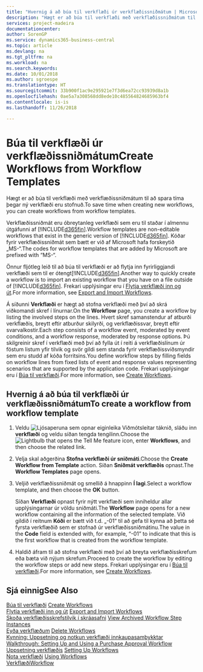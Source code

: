 ```yaml
---
title: "Hvernig á að búa til verkflæði úr verkflæðissniðmátum | Microsoft Docs"
description: "Hægt er að búa til verkflæði með verkflæðissniðmátum til að spara tíma þegar ný verkflæði eru stofnuð."
services: project-madeira
documentationcenter: 
author: SorenGP
ms.service: dynamics365-business-central
ms.topic: article
ms.devlang: na
ms.tgt_pltfrm: na
ms.workload: na
ms.search.keywords: 
ms.date: 10/01/2018
ms.author: sgroespe
ms.translationtype: HT
ms.sourcegitcommit: 33b900f1ac9e295921e7f3d6ea72cc93939d8a1b
ms.openlocfilehash: 0ae5a7a308568dd8ede10c485564824685963bf4
ms.contentlocale: is-is
ms.lasthandoff: 11/26/2018

---
```

# <a name="create-workflows-from-workflow-templates"></a><span data-ttu-id="e5977-103">Búa til verkflæði úr verkflæðissniðmátum</span><span class="sxs-lookup"><span data-stu-id="e5977-103">Create Workflows from Workflow Templates</span></span>
<span data-ttu-id="e5977-104">Hægt er að búa til verkflæði með verkflæðissniðmátum til að spara tíma þegar ný verkflæði eru stofnuð.</span><span class="sxs-lookup"><span data-stu-id="e5977-104">To save time when creating new workflows, you can create workflows from workflow templates.</span></span>  

 <span data-ttu-id="e5977-105">Verkflæðissniðmát eru óbreytanleg verkflæði sem eru til staðar í almennu útgáfunni af [!INCLUDE[d365fin](includes/d365fin_md.md)].</span><span class="sxs-lookup"><span data-stu-id="e5977-105">Workflow templates are non-editable workflows that exist in the generic version of [!INCLUDE[d365fin](includes/d365fin_md.md)].</span></span> <span data-ttu-id="e5977-106">Kóðar fyrir verkflæðissniðmát sem bætt er við af Microsoft hafa forskeytið „MS-“.</span><span class="sxs-lookup"><span data-stu-id="e5977-106">The codes for workflow templates that are added by Microsoft are prefixed with “MS-“.</span></span>  

 <span data-ttu-id="e5977-107">Önnur fljótleg leið til að búa til verkflæði er að flytja inn fyrirliggjandi verkflæði sem til er ótengt[!INCLUDE[d365fin](includes/d365fin_md.md)].</span><span class="sxs-lookup"><span data-stu-id="e5977-107">Another way to quickly create a workflow is to import an existing workflow that you have on a file outside of [!INCLUDE[d365fin](includes/d365fin_md.md)].</span></span> <span data-ttu-id="e5977-108">Frekari upplýsingar eru í [Flytja verkflæði inn og út](across-how-to-export-and-import-workflows.md).</span><span class="sxs-lookup"><span data-stu-id="e5977-108">For more information, see [Export and Import Workflows](across-how-to-export-and-import-workflows.md).</span></span>  

<span data-ttu-id="e5977-109">Á síðunni **Verkflæði** er hægt að stofna verkflæði með því að skrá viðkomandi skref í línurnar.</span><span class="sxs-lookup"><span data-stu-id="e5977-109">On the **Workflow** page, you create a workflow by listing the involved steps on the lines.</span></span> <span data-ttu-id="e5977-110">Hvert skref samanstendur af atburði verkflæðis, breytt eftir atburður skilyrði, og verkflæðissvar, breytt eftir svarvalkostir.</span><span class="sxs-lookup"><span data-stu-id="e5977-110">Each step consists of a workflow event, moderated by event conditions, and a workflow response, moderated by response options.</span></span> <span data-ttu-id="e5977-111">Þú skilgreinir skref í verkflæði með því að fylla út í reiti á verkflæðislínum úr föstum listum yfir tilvik og svör gildi sem standa fyrir verkflæðissviðsmyndir sem eru studd af kóða forritsins.</span><span class="sxs-lookup"><span data-stu-id="e5977-111">You define workflow steps by filling fields on workflow lines from fixed lists of event and response values representing scenarios that are supported by the application code.</span></span> <span data-ttu-id="e5977-112">Frekari upplýsingar eru í [Búa til verkflæði](across-how-to-create-workflows.md).</span><span class="sxs-lookup"><span data-stu-id="e5977-112">For more information, see [Create Workflows](across-how-to-create-workflows.md).</span></span>  

## <a name="to-create-a-workflow-from-workflow-template"></a><span data-ttu-id="e5977-113">Hvernig á að búa til verkflæði úr verkflæðissniðmátum</span><span class="sxs-lookup"><span data-stu-id="e5977-113">To create a workflow from workflow template</span></span>  
1.  <span data-ttu-id="e5977-114">Veldu ![Ljósaperuna sem opnar eiginleika Viðmótsleitar](media/ui-search/search_small.png "Segðu mér hvað þú vilt gera") táknið, sláðu inn **verkflæði** og veldu síðan tengda tengilinn.</span><span class="sxs-lookup"><span data-stu-id="e5977-114">Choose the ![Lightbulb that opens the Tell Me feature](media/ui-search/search_small.png "Tell me what you want to do") icon, enter **Workflows**, and then choose the related link.</span></span>  
2.  <span data-ttu-id="e5977-115">Velja skal aðgerðina **Stofna verkflæði úr sniðmáti**.</span><span class="sxs-lookup"><span data-stu-id="e5977-115">Choose the **Create Workflow from Template** action.</span></span> <span data-ttu-id="e5977-116">Síðan **Sniðmát verkflæðis** opnast.</span><span class="sxs-lookup"><span data-stu-id="e5977-116">The **Workflow Templates** page opens.</span></span>  
3.  <span data-ttu-id="e5977-117">Veljið verkflæðissniðmát og smellið á hnappinn **Í lagi**.</span><span class="sxs-lookup"><span data-stu-id="e5977-117">Select a workflow template, and then choose the **OK** button.</span></span>  

     <span data-ttu-id="e5977-118">Síðan **Verkflæði** opnast fyrir nýtt verkflæði sem inniheldur allar upplýsingarnar úr völdu sniðmáti.</span><span class="sxs-lookup"><span data-stu-id="e5977-118">The **Workflow** page opens for a new workflow containing all the information of the selected template.</span></span> <span data-ttu-id="e5977-119">Við gildið í reitnum **Kóði** er bætt við t.d. „-01“ til að gefa til kynna að þetta sé fyrsta verkflæðið sem er stofnað úr verkflæðissniðmátinu.</span><span class="sxs-lookup"><span data-stu-id="e5977-119">The value in the **Code** field is extended with, for example, “-01” to indicate that this is the first workflow that is created from the workflow template.</span></span>  
4.  <span data-ttu-id="e5977-120">Haldið áfram til að stofna verkflæði með því að breyta verkflæðisskrefum eða bæta við nýjum skrefum.</span><span class="sxs-lookup"><span data-stu-id="e5977-120">Proceed to create the workflow by editing the workflow steps or add new steps.</span></span> <span data-ttu-id="e5977-121">Frekari upplýsingar eru í [Búa til verkflæði](across-how-to-create-workflows.md).</span><span class="sxs-lookup"><span data-stu-id="e5977-121">For more information, see [Create Workflows](across-how-to-create-workflows.md).</span></span>  

## <a name="see-also"></a><span data-ttu-id="e5977-122">Sjá einnig</span><span class="sxs-lookup"><span data-stu-id="e5977-122">See Also</span></span>  
 <span data-ttu-id="e5977-123">[Búa til verkflæði](across-how-to-create-workflows.md) </span><span class="sxs-lookup"><span data-stu-id="e5977-123">[Create Workflows](across-how-to-create-workflows.md) </span></span>  
 <span data-ttu-id="e5977-124">[Flytja verkflæði inn og út](across-how-to-export-and-import-workflows.md) </span><span class="sxs-lookup"><span data-stu-id="e5977-124">[Export and Import Workflows](across-how-to-export-and-import-workflows.md) </span></span>  
 <span data-ttu-id="e5977-125">[Skoða verkflæðisskrefstilvik í skráasafni](across-how-to-view-archived-workflow-step-instances.md) </span><span class="sxs-lookup"><span data-stu-id="e5977-125">[View Archived Workflow Step Instances](across-how-to-view-archived-workflow-step-instances.md) </span></span>  
 <span data-ttu-id="e5977-126">[Eyða verkflæðum](across-how-to-delete-workflows.md) </span><span class="sxs-lookup"><span data-stu-id="e5977-126">[Delete Workflows](across-how-to-delete-workflows.md) </span></span>  
 <span data-ttu-id="e5977-127">[Kynning: Uppsetning og notkun verkflæði innkaupasamþykktar](walkthrough-setting-up-and-using-a-purchase-approval-workflow.md) </span><span class="sxs-lookup"><span data-stu-id="e5977-127">[Walkthrough: Setting Up and Using a Purchase Approval Workflow](walkthrough-setting-up-and-using-a-purchase-approval-workflow.md) </span></span>  
 <span data-ttu-id="e5977-128">[Uppsetning verkflæðis](across-set-up-workflows.md) </span><span class="sxs-lookup"><span data-stu-id="e5977-128">[Setting Up Workflows](across-set-up-workflows.md) </span></span>  
 <span data-ttu-id="e5977-129">[Nota verkflæði](across-use-workflows.md) </span><span class="sxs-lookup"><span data-stu-id="e5977-129">[Using Workflows](across-use-workflows.md) </span></span>  
 [<span data-ttu-id="e5977-130">Verkflæði</span><span class="sxs-lookup"><span data-stu-id="e5977-130">Workflow</span></span>](across-workflow.md)   

